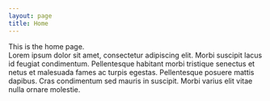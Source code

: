```yaml
---
layout: page
title: Home
---
```


This is the home page.<br />
Lorem ipsum dolor sit amet, consectetur adipiscing elit. Morbi suscipit lacus id feugiat condimentum. Pellentesque habitant morbi tristique senectus et netus et malesuada fames ac turpis egestas. Pellentesque posuere mattis dapibus. Cras condimentum sed mauris in suscipit. Morbi varius elit vitae nulla ornare molestie.